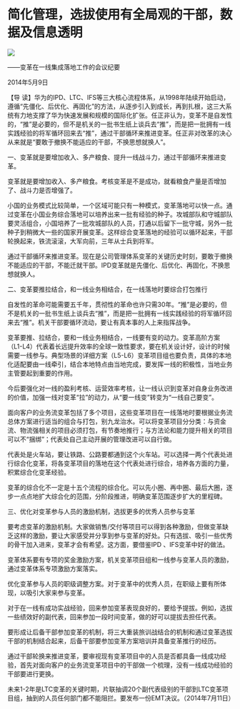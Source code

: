 # 简化管理，选拔使用有全局观的干部，数据及信息透明
<img class="pv" src="https://api.visitor.plantree.me/visitor-badge/pv?namespace=plantree.me&key=renzhengfei-speeches/简化管理选拔使用有全局观的干部数据及信息透明.md">



——变革在一线集成落地工作的会议纪要

 2014年5月9日



【导  读】华为的IPD、LTC、IFS等三大核心流程体系，从1998年陆续开始启动，遵循“先僵化、后优化、再固化”的方法，从逐步引入到成长，再到扎根，这三大系统有力地支撑了华为快速发展和规模的国际化扩张。任正非认为，变革不是自发性的，“推”是必要的，但不是机关的一批书生纸上谈兵去“推”，而是把一批拥有一线实践经验的将军循环回来去“推”，通过干部循环来推进变革。任正非对改革的决心从来就是“要敢于撤换不能适应的干部，不换思想就换人”。



一、变革就是要增加收入、多产粮食、提升一线战斗力，通过干部循环来推进变革。

变革就是要增加收入、多产粮食。考核变革是不是成功，就看粮食产量是否增加了、战斗力是否增强了。

小国的业务模式比较简单，一个区域可能只有一种模式，变革落地可以快一点。通过变革在小国业务综合落地可以培养出来一批有经验的种子。攻城部队和守城部队要灵活组合，小国培养了一批攻城部队的人员，打通以后留下一批守城，另外一批种子到稍微大一些的国家开展变革。这样综合变革落地的经验可以循环起来，干部轮换起来，铁流滚滚，大军向前，三年从士兵到将军。

通过干部循环来推进变革。现在是公司管理体系变革的关键历史时刻，要敢于撤换不能适应的干部，不能迁就干部。IPD变革就是先僵化、后优化、再固化，不换思想就换人。

二、变革要推拉结合，和一线业务相结合，在一线落地时要综合打包推行

自发性的革命可能需要五千年，贯彻性的革命也许只需30年。“推”是必要的，但不是机关的一批书生纸上谈兵去“推”，而是把一批拥有一线实践经验的将军循环回来去“推”。机关干部要循环流动，要让有真本事的人上来指挥战争。

变革要推、拉结合，要和一线业务相结合，一线要有变的动力。变革高阶方案（L1-L4）代表着长远提升效率的全球一致性要求，要在机关设计好，设计的时候需要一线参与。典型场景的详细方案（L5-L6）变革项目组也要负责，具体的本地化适配要由一线牵引，结合本地特点由当地完成，要发挥一线的积极性，当地业务主管要起到重要的作用。

今后要强化对一线的盈利考核、运营效率考核，让一线认识到变革对自身业务改进的价值，加强一线对变革“拉”的动力，从“要一线变”转变为“一线自己要变”。

面向客户的业务流变革包括了多个项目，这些变革项目在一线落地时要根据业务流总体方案进行适当的组合与打包，别九龙治水。可以将变革项目分分类：与资金流、物流强相关的项目必须打包，有节奏地推行；与方法论和能力提升相关的项目可以不“捆绑”；代表处自己主动开展的管理改进可以自行做。

代表处是火车站，要让铁路、公路要都通到这个火车站。可以选择一两个代表处进行综合化变革，将各变革项目的落地在这个代表处进行综合，培养各方面的力量，积累综合化变革经验。

变革的综合化不一定是十五个流程的综合化。可以先小圈、再中圈、最后大圈，逐步一点点地扩大综合化的范围，分阶段推进，明确变革范围逐步扩大的里程碑。

三、优化对变革参与人员的激励机制，选拔更多的优秀人员参与变革

要考虑变革的激励机制。大家做销售/交付等项目可以得到各种激励，但做变革缺乏这样的激励，要让大家感受并分享到参与变革的好处。只有选拔、吸引一些优秀的骨干加入进来，变革才会有希望。这方面，要借鉴IPD 、IFS变革中好的做法。

变革体系要有专项的奖金激励方案，机关变革项目组和一线参与变革人员的激励，通过变革体系专项激励方案落实。

优化变革参与人员的职级调整方案。对于变革中的优秀人员，在职级上要有所体现，以吸引大家来参与变革。

对于在一线有成功实战经验，回来参加变革表现良好的，要给予提拔。例如，选拔一些绩效好的副代表，回来参加一段时间变革，做的好可以提拔去担任代表。

要形成让后备干部参加变革的机制，将三大重装旅训战结合的机制和通过变革选拔干部的机制结合起来，后备干部要参加变革方案培训并具备变革推行的经历。

通过干部轮换来推进变革，要审视现有变革项目中的人员是否都具备一线成功经验，首先对面向客户的业务流变革项目中的干部做一个梳理，没有一线成功经验的干部要进行更换。

未来1-2年是LTC变革的关键时期，片联抽调20个副代表级别的干部到LTC变革项目组，抽到的人员任何部门都不能阻拦。要发布一份EMT决议。（2014年7月11日）
